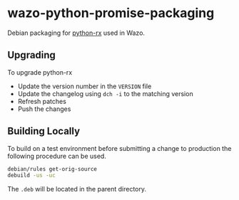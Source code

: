 # wazo-python-promise-packaging

Debian packaging for [python-rx](https://github.com/ReactiveX/RxPY) used in Wazo.

## Upgrading

To upgrade python-rx

* Update the version number in the `VERSION` file
* Update the changelog using `dch -i` to the matching version
* Refresh patches
* Push the changes

## Building Locally

To build on a test environment before submitting a change to production the following procedure can be used.

```sh
debian/rules get-orig-source
debuild -us -uc
```
The `.deb` will be located in the parent directory.
